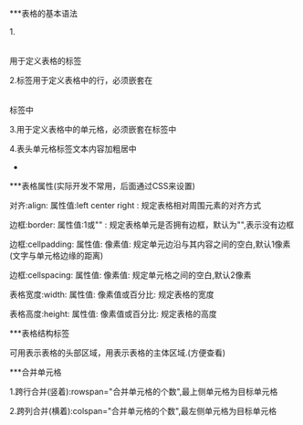 ***表格的基本语法

1.<table></table>用于定义表格的标签

2.<tr></tr>标签用于定义表格中的行，必须嵌套在<table></table>标签中

3.<td></td>用于定义表格中的单元格，必须嵌套在<tr></tr>标签中

4.表头单元格标签<th></th>文本内容加粗居中

-

***表格属性(实际开发不常用，后面通过CSS来设置)

对齐:align:    属性值:left center right : 规定表格相对周围元素的对齐方式

边框:border:   属性值:1或""  : 规定表格单元是否拥有边框，默认为"",表示没有边框

边框:cellpadding:   属性值:  像素值:  规定单元边沿与其内容之间的空白,默认1像素(文字与单元格边缘的距离)

边框:cellspacing:   属性值:  像素值:  规定单元格之间的空白,默认2像素

表格宽度:width:  属性值:  像素值或百分比:  规定表格的宽度

表格高度:height:  属性值:  像素值或百分比:  规定表格的高度

***表格结构标签

可用<thead></thead>表示表格的头部区域，用<tbody></tbody>表示表格的主体区域.(方便查看)

***合并单元格

1.跨行合并(竖着):rowspan="合并单元格的个数",最上侧单元格为目标单元格

2.跨列合并(横着):colspan="合并单元格的个数",最左侧单元格为目标单元格




